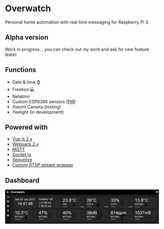 # Overwatch

Personal home automation with real time messaging for Raspberry Pi 3.

## Alpha version

Work in progress... you can check out my work and ask for new feature leater.

## Functions

- Date & time :watch:
- Freebox :computer:
- Netatmo
- Custom ESP8266 sensors ([PIR](https://github.com/Wifsimster/pir-mqtt))
- Xiaomi Camera (testing)
- Yeelight (in development)

## Powered with

- [Vue.js 2.x](https://vuejs.org/)
- [Webpack 2.x](https://webpack.js.org/)
- [MQTT](https://github.com/mqttjs/MQTT.js)
- [Socket.io](http://socket.io/)
- [Sequelize](http://docs.sequelizejs.com/en/v3/)
- [Custom RTSP stream wrapper](https://github.com/Wifsimster/node-rtsp-stream-es6)

## Dashboard

![scheme](https://github.com/Wifsimster/overwatch/blob/master/cover.png)
